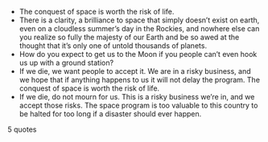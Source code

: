  - The conquest of space is worth the risk of life.
 - There is a clarity, a brilliance to space that simply doesn’t exist on earth, even on a cloudless summer’s day in the Rockies, and nowhere else can you realize so fully the majesty of our Earth and be so awed at the thought that it’s only one of untold thousands of planets.
 - How do you expect to get us to the Moon if you people can’t even hook us up with a ground station?
 - If we die, we want people to accept it. We are in a risky business, and we hope that if anything happens to us it will not delay the program. The conquest of space is worth the risk of life.
 - If we die, do not mourn for us. This is a risky business we’re in, and we accept those risks. The space program is too valuable to this country to be halted for too long if a disaster should ever happen.

5 quotes